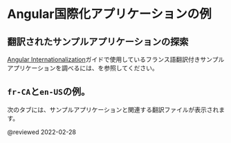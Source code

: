 # Angular国際化アプリケーションの例

## 翻訳されたサンプルアプリケーションの探索

<div class="alert is-helpful">

[Angular Internationalization][AioGuideI18nOverview]ガイドで使用しているフランス語翻訳付きサンプルアプリケーションを調べるには、<live-example name="i18n" title="live example"></live-example>を参照してください。

</div>

## `fr-CA`と`en-US`の例。

次のタブには、サンプルアプリケーションと関連する翻訳ファイルが表示されます。

<code-tabs>
    <code-pane header="src/app/app.component.html" path="i18n/src/app/app.component.html"></code-pane>
    <code-pane header="src/app/app.component.ts" path="i18n/src/app/app.component.ts"></code-pane>
    <code-pane header="src/app/app.module.ts" path="i18n/src/app/app.module.ts"></code-pane>
    <code-pane header="src/main.ts" path="i18n/doc-files/main.1.ts"></code-pane>
    <code-pane header="src/locale/messages.fr.xlf" path="i18n/doc-files/messages.fr.xlf.html"></code-pane>
</code-tabs>

<!-- links -->

[AioGuideI18nOverview]: guide/i18n-overview "Angular Internationalization | Angular"  

<!-- external links -->

<!-- end links -->

@reviewed 2022-02-28
